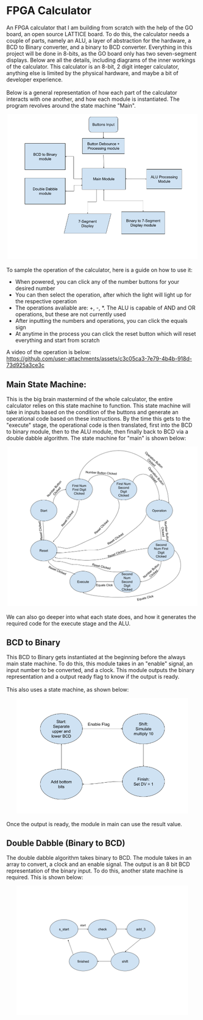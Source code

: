 # FPGA Calculator
An FPGA calculator that I am building from scratch with the help of the GO board, an open source LATTICE board. To do this, the calculator needs a couple of parts, namely an ALU, a layer of abstraction for the hardware, a BCD to Binary converter, and a binary  to BCD converter. Everything in this project will be done in 8-bits, as the GO board only has two seven-segment displays. Below are all the details, including diagrams of the inner workings of the calculator. This calculator is an 8-bit, 2 digit integer calculator, anything else is limited by the physical hardware, and maybe a bit of developer experience. 
<br>
<br>
Below is a general representation of how each part of the calculator interacts with one another, and how each module is instantiated. The program revolves around the state machine "Main".
<br>
<div align=center>
<img src="Pictures/Calc.png" width=500>
</div>
<br>
To sample the operation of the calculator, here is a guide on how to use it:

- When powered, you can click any of the number buttons for your desired number
- You can then select the operation, after which the light will light up for the respective operation
- The operations avaliable are: +, -, *. The ALU is capable of AND and OR operations, but these are not currently used
- After inputting the numbers and operations, you can click the equals sign
- At anytime in the process you can click the reset button which will reset everything and start from scratch

A video of the operation is below:
<br>
https://github.com/user-attachments/assets/c3c05ca3-7e79-4b4b-918d-73d925a3ce3c


## Main State Machine:
This is the big brain mastermind of the whole calculator, the entire calculator relies on this state machine to function. This state machine will take in inputs based on the condition of the buttons and generate an operational code based on these instructions. By the time this gets to the "execute" stage, the operational code is then translated, first into the BCD to binary module, then to the ALU module, then finally back to BCD via a double dabble algorithm. The state machine for "main" is shown below:
<br>
<div align=center>
<img src="Pictures/MainState.png" width=500>
</div>
<br>
We can also go deeper into what each state does, and how it generates the required code for the execute stage and the ALU.

## BCD to Binary
This BCD to Binary gets instantiated at the beginning before the always main state machine. To do this, this module takes in an "enable" signal, an input number to be converted, and a clock. This module outputs the binary representation and a output ready flag to know if the output is ready. 
<br>
<br>
This also uses a state machine, as shown below:
<br>
<div align=center>
<img src="Pictures/BCD2Binary.png" width=450>
</div>
<br>
Once the output is ready, the module in main can use the result value. 

## Double Dabble (Binary to BCD)
The double dabble algorithm takes binary to BCD. The module takes in an array to convert, a clock and an enable signal. The output is an 8 bit BCD representation of the binary input. To do this, another state machine is required. This is shown below: 
<br>
<div align=center>
<img src="Pictures/DD.png" width=450>
</div>
<br>